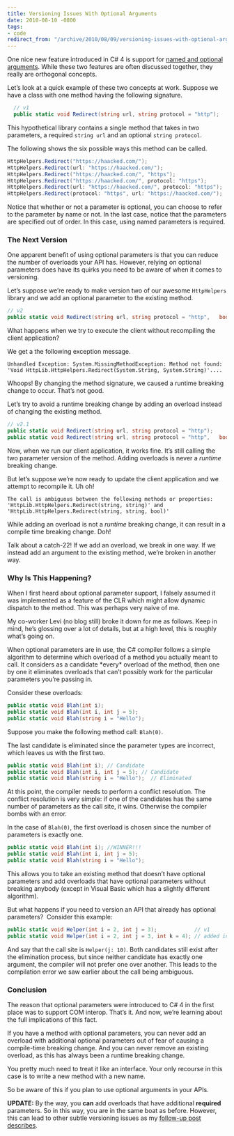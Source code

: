 ```yaml
---
title: Versioning Issues With Optional Arguments
date: 2010-08-10 -0800
tags:
- code
redirect_from: "/archive/2010/08/09/versioning-issues-with-optional-arguments.aspx/"
---
```


One nice new feature introduced in C\# 4 is support for [named and
optional
arguments](http://msdn.microsoft.com/en-us/library/dd264739.aspx "Named and Optional Arguments (MSDN)").
While these two features are often discussed together, they really are
orthogonal concepts.

Let’s look at a quick example of these two concepts at work. Suppose we
have a class with one method having the following signature.

```csharp
  // v1
  public static void Redirect(string url, string protocol = "http");
```

This hypothetical library contains a single method that takes in two
parameters, a required `string url` and an optional `string protocol`.

The following shows the six possible ways this method can be called.

```csharp
HttpHelpers.Redirect("https://haacked.com/");
HttpHelpers.Redirect(url: "https://haacked.com/");
HttpHelpers.Redirect("https://haacked.com/", "https");
HttpHelpers.Redirect("https://haacked.com/", protocol: "https");
HttpHelpers.Redirect(url: "https://haacked.com/", protocol: "https");
HttpHelpers.Redirect(protocol: "https", url: "https://haacked.com/");
```

Notice that whether or not a parameter is optional, you can choose to
refer to the parameter by name or not. In the last case, notice that the
parameters are specified out of order. In this case, using named
parameters is required.

### The Next Version

One apparent benefit of using optional parameters is that you can reduce
the number of overloads your API has. However, relying on optional
parameters does have its quirks you need to be aware of when it comes to
versioning.

Let’s suppose we’re ready to make version two of our awesome
`HttpHelpers` library and we add an optional parameter to the existing
method.

```csharp
// v2
public static void Redirect(string url, string protocol = "http",   bool permanent = false);
```

What happens when we try to execute the client without recompiling the
client application?

We get a the following exception message.

    Unhandled Exception: System.MissingMethodException: Method not found: 'Void HttpLib.HttpHelpers.Redirect(System.String, System.String)'....

Whoops! By changing the method signature, we caused a runtime breaking
change to occur. That’s not good.

Let’s try to avoid a runtime breaking change by adding an overload
instead of changing the existing method.

```csharp
// v2.1
public static void Redirect(string url, string protocol = "http");
public static void Redirect(string url, string protocol = "http",   bool permanent = false);
```

Now, when we run our client application, it works fine. It’s still
calling the two parameter version of the method. Adding overloads is
never a *runtime* breaking change.

But let’s suppose we’re now ready to update the client application and
we attempt to recompile it. Uh oh!

    The call is ambiguous between the following methods or properties: 'HttpLib.HttpHelpers.Redirect(string, string)' and 'HttpLib.HttpHelpers.Redirect(string, string, bool)'

While adding an overload is not a *runtime* breaking change, it can
result in a compile time breaking change. Doh!

Talk about a catch-22! If we add an overload, we break in one way. If we
instead add an argument to the existing method, we’re broken in another
way.

### Why Is This Happening?

When I first heard about optional parameter support, I falsely assumed
it was implemented as a feature of the CLR which might allow dynamic
dispatch to the method. This was perhaps very naive of me.

My co-worker Levi (no blog still) broke it down for me as follows. Keep
in mind, he’s glossing over a lot of details, but at a high level, this
is roughly what’s going on.

When optional parameters are in use, the C\# compiler follows a simple
algorithm to determine which overload of a method you actually meant to
call. It considers as a candidate \*every\* overload of the method, then
one by one it eliminates overloads that can’t possibly work for the
particular parameters you’re passing in.

Consider these overloads:

```csharp
public static void Blah(int i);
public static void Blah(int i, int j = 5);
public static void Blah(string i = "Hello"); 
```

Suppose you make the following method call: `Blah(0)`.

The last candidate is eliminated since the parameter types are
incorrect, which leaves us with the first two.

```csharp
public static void Blah(int i); // Candidate
public static void Blah(int i, int j = 5); // Candidate
public static void Blah(string i = "Hello");  // Eliminated
```

At this point, the compiler needs to perform a conflict resolution. The
conflict resolution is very simple: if one of the candidates has the
same number of parameters as the call site, it wins. Otherwise the
compiler bombs with an error.

In the case of `Blah(0)`, the first overload is chosen since the number
of parameters is exactly one.

```csharp
public static void Blah(int i); //WINNER!!!
public static void Blah(int i, int j = 5);
public static void Blah(string i = "Hello"); 
```

This allows you to take an existing method that doesn’t have optional
parameters and add overloads that have optional parameters without
breaking anybody (except in Visual Basic which has a slightly different
algorithm).

But what happens if you need to version an API that already has optional
parameters?  Consider this example:

```csharp
public static void Helper(int i = 2, int j = 3);            // v1
public static void Helper(int i = 2, int j = 3, int k = 4); // added in v2
```

And say that the call site is `Helper(j: 10)`. Both candidates still
exist after the elimination process, but since neither candidate has
exactly one argument, the compiler will not prefer one over another.
This leads to the compilation error we saw earlier about the call being
ambiguous.

### Conclusion

The reason that optional parameters were introduced to C\# 4 in the
first place was to support COM interop. That’s it. And now, we’re
learning about the full implications of this fact.

If you have a method with optional parameters, you can never add an
overload with additional optional parameters out of fear of causing a
compile-time breaking change. And you can never remove an existing
overload, as this has always been a runtime breaking change.

You pretty much need to treat it like an interface. Your only recourse
in this case is to write a new method with a new name.

So be aware of this if you plan to use optional arguments in your APIs.

**UPDATE:** By the way, you **can** add overloads that have additional
**required** parameters. So in this way, you are in the same boat as
before. However, this can lead to other subtle versioning issues as my
[follow-up post
describes](https://haacked.com/archive/2010/08/12/more-optional-versioning-fun.aspx "More versioning fun with optional arguments").


